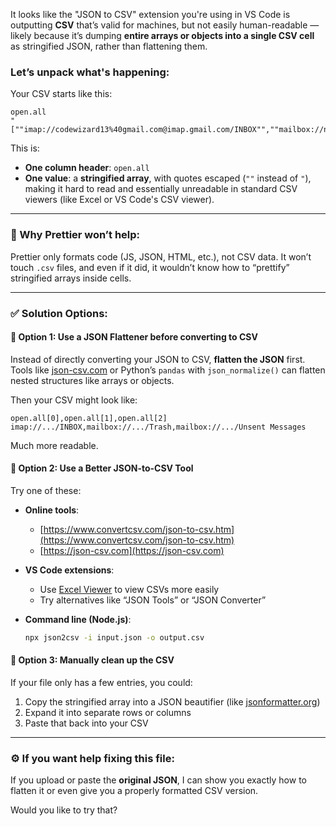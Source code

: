 It looks like the "JSON to CSV" extension you're using in VS Code is outputting **CSV** that’s valid for machines, but not easily human-readable — likely because it’s dumping **entire arrays or objects into a single CSV cell** as stringified JSON, rather than flattening them.

### Let’s unpack what's happening:

Your CSV starts like this:

```csv
open.all
"[""imap://codewizard13%40gmail.com@imap.gmail.com/INBOX"",""mailbox://nobody@Local%20Folders/Trash"",""mailbox://nobody@Local%20Folders/Unsent%20Messages""]"
```

This is:

* **One column header**: `open.all`
* **One value**: a **stringified array**, with quotes escaped (`""` instead of `"`), making it hard to read and essentially unreadable in standard CSV viewers (like Excel or VS Code's CSV viewer).

---

### 🧠 Why Prettier won’t help:

Prettier only formats code (JS, JSON, HTML, etc.), not CSV data. It won’t touch `.csv` files, and even if it did, it wouldn’t know how to “prettify” stringified arrays inside cells.

---

### ✅ Solution Options:

#### 🔹 Option 1: Use a **JSON Flattener** before converting to CSV

Instead of directly converting your JSON to CSV, **flatten the JSON** first. Tools like [json-csv.com](https://json-csv.com) or Python’s `pandas` with `json_normalize()` can flatten nested structures like arrays or objects.

Then your CSV might look like:

```csv
open.all[0],open.all[1],open.all[2]
imap://.../INBOX,mailbox://.../Trash,mailbox://.../Unsent Messages
```

Much more readable.

#### 🔹 Option 2: Use a Better JSON-to-CSV Tool

Try one of these:

* **Online tools**:

  * [https://www.convertcsv.com/json-to-csv.htm](https://www.convertcsv.com/json-to-csv.htm)
  * [https://json-csv.com](https://json-csv.com)

* **VS Code extensions**:

  * Use [Excel Viewer](https://marketplace.visualstudio.com/items?itemName=GrapeCity.gc-excelviewer) to view CSVs more easily
  * Try alternatives like “JSON Tools” or “JSON Converter”

* **Command line (Node.js)**:

  ```bash
  npx json2csv -i input.json -o output.csv
  ```

#### 🔹 Option 3: Manually clean up the CSV

If your file only has a few entries, you could:

1. Copy the stringified array into a JSON beautifier (like [jsonformatter.org](https://jsonformatter.org))
2. Expand it into separate rows or columns
3. Paste that back into your CSV

---

### ⚙️ If you want help fixing this file:

If you upload or paste the **original JSON**, I can show you exactly how to flatten it or even give you a properly formatted CSV version.

Would you like to try that?
